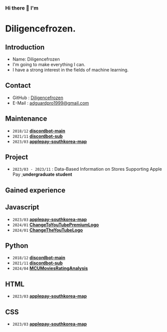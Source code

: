 ### Hi there 👋 I'm

<!--
**diligencefrozen/diligencefrozen** is a ✨ _special_ ✨ repository because its `README.md` (this file) appears on your GitHub profile.

Here are some ideas to get you started:

- 🔭 I’m currently working on ...
- 🌱 I’m currently learning ...
- 👯 I’m looking to collaborate on ...
- 🤔 I’m looking for help with ...
- 💬 Ask me about ...
- 📫 How to reach me: ...
- 😄 Pronouns: ...
- ⚡ Fun fact: ...
-->

# Diligencefrozen.

## Introduction

- Name: Diligencefrozen
- I'm going to make everything I can.
- I have a strong interest in the fields of machine learning.

## Contact

- GitHub : [Diligencefrozen](https://github.com/diligencefrozen)
- E-Mail : [adguardpro1999@gmail.com](mailto:adguardpro1999@gmail.com)
  
## Maintenance

- `2018/12` [**discordbot-main**](https://github.com/diligencefrozen/discordbot-main)
- `2021/11` [**discordbot-sub**](https://github.com/diligencefrozen/discordbot-sub)
- `2023/03` [**applepay-southkorea-map**](https://github.com/diligencefrozen/applepay-southkorea-map)
     
## Project

- `2023/03 - 2023/11` : Data-Based Information on Stores Supporting Apple Pay ;**undergraduate student**

## Gained experience

## Javascript
- `2023/03` [**applepay-southkorea-map**](https://github.com/diligencefrozen/applepay-southkorea-map)
- `2024/01` [**ChangeToYouTubePremiumLogo**](https://github.com/diligencefrozen/ChangeToYouTubePremiumLogo)
- `2024/01` [**ChangeTheYouTubeLogo**](https://github.com/diligencefrozen/ChangeTheYoutubeLogo/)
  
## Python
- `2018/12` [**discordbot-main**](https://github.com/diligencefrozen/discordbot-main)
- `2021/11` [**discordbot-sub**](https://github.com/diligencefrozen/discordbot-sub)
- `2024/04` [**MCUMoviesRatingAnalysis**](https://github.com/diligencefrozen/MCUMoviesRatingAnalysis)
   
## HTML
- `2023/03` [**applepay-southkorea-map**](https://github.com/diligencefrozen/applepay-southkorea-map)
    
## CSS
- `2023/03` [**applepay-southkorea-map**](https://github.com/diligencefrozen/applepay-southkorea-map)
  
